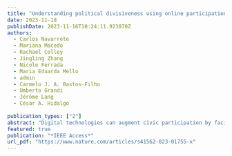```yaml
---
title: "Understanding political divisiveness using online participation data from the 2022 French and Brazilian presidential elections"
date: 2023-11-18
publishDate: 2023-11-16T10:24:11.923070Z
authors:
  - Carlos Navarrete
  - Mariana Macedo
  - Rachael Colley
  - Jingling Zhang
  - Nicole Ferrada
  - Maria Eduarda Mello
  - admin
  - Carmelo J. A. Bastos-Filho
  - Umberto Grandi
  - Jérôme Lang
  - César A. Hidalgo
  
publication_types: ["2"]
abstract: "Digital technologies can augment civic participation by facilitating the expression of detailed political preferences. Yet, digital participation efforts often rely on methods optimized for elections involving a few candidates. Here we present data collected in an online experiment where participants built personalized government programmes by combining policies proposed by the candidates of the 2022 French and Brazilian presidential elections. We use this data to explore aggregates complementing those used in social choice theory, finding that a metric of divisiveness, which is uncorrelated with traditional aggregation functions, can identify polarizing proposals. These metrics provide a score for the divisiveness of each proposal that can be estimated in the absence of data on the demographic characteristics of participants and that explains the issues that divide a population. These findings suggest that divisiveness metrics can be useful complements to traditional aggregation functions in direct forms of digital participation."
featured: true
publication: "*IEEE Access*"
url_pdf: "https://www.nature.com/articles/s41562-023-01755-x"
---
```

